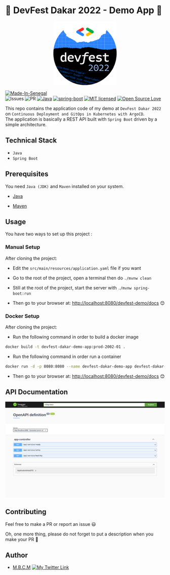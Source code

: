 # 🚀 DevFest Dakar 2022 - Demo App 🚀

<p align="center">
  <a href="https://gdg.community.dev/events/details/google-gdg-dakar-presents-devfest-dakar-22/" target="blank"><img src="./screenshots/devfest-2022.png" width="200" alt="Devfest-2022" /></a>
</p>

[![Made-In-Senegal](https://github.com/GalsenDev221/made.in.senegal/blob/master/assets/badge.svg)](https://github.com/GalsenDev221/made.in.senegal)  
![Issues](https://img.shields.io/github/issues/PapiHack/devfest-dakar-2022-demo-app?style=for-the-badge&logo=appveyor)
![PR](https://img.shields.io/github/issues-pr/PapiHack/devfest-dakar-2022-demo-app?style=for-the-badge&logo=appveyor)
[![Java](https://img.shields.io/badge/java-3776AB?style=for-the-badge&logo=openjdk&logoColor=white)](https://img.shields.io/badge/java-3776AB?style=for-the-badge&logo=openjdk&logoColor=white)
[![spring-boot](https://img.shields.io/badge/spring%20boot-3776AB?style=for-the-badge&logo=spring-boot&logoColor=white)](https://img.shields.io/badge/spring-3776AB?style=for-the-badge&logo=spring-boot&logoColor=white)
[![MIT licensed](https://img.shields.io/badge/license-mit-blue?style=for-the-badge&logo=appveyor)](LICENSE)
[![Open Source Love](https://badges.frapsoft.com/os/v1/open-source-175x29.png?v=103)](https://github.com/ellerbrock/open-source-badges/)

This repo contains the application code of my demo at `DevFest Dakar 2022` on `Continuous Deployment and GitOps in Kubernetes with ArgoCD`.  
The application is basically a REST API built with `Spring Boot` driven by a simple architecture.

## Technical Stack

- `Java`
- `Spring Boot`

## Prerequisites

You need `Java (JDK)` and `Maven` installed on your system.

- [Java](https://www.oracle.com/java/technologies/downloads/)

- [Maven](https://maven.apache.org/download.cgi)

## Usage

You have two ways to set up this project :

### Manual Setup

After cloning the project:

- Edit the `src/main/resources/application.yaml` file if you want

- Go to the root of the project, open a terminal then do `./mvnw clean`

- Still at the root of the project, start the server with `./mvnw spring-boot:run`

- Then go to your browser at: <http://localhost:8080/devfest-demo/docs> 😊

### Docker Setup

After cloning the project:

- Run the following command in order to build a docker image
```bash
docker build -t devfest-dakar-demo-app:prod-2002-01 .
```

- Run the following command in order run a container
```bash
docker run -d -p 8080:8080 --name devfest-dakar-demo-app devfest-dakar-demo-app:prod-2002-01
```

- Then go to your browser at: <http://localhost:8080/devfest-demo/docs> 😊

## API Documentation

![screenshot](screenshots/screenshots.png)

## Contributing

Feel free to make a PR or report an issue 😃

Oh, one more thing, please do not forget to put a description when you make your PR 🙂

## Author

- [M.B.C.M](https://itdev.sn)
  [![My Twitter Link](https://img.shields.io/twitter/follow/the_it_dev?style=social)](https://twitter.com/the_it_dev)
